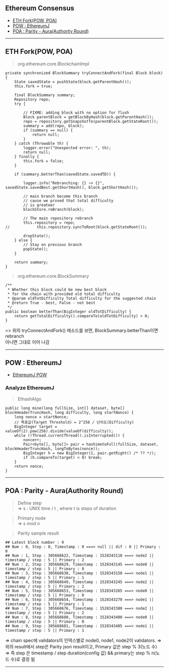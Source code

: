 ## Ethereum Consensus

- <a href="#eth-fork">ETH Fork(POW, POA)</a>
- <a href="#ethereum-pow">POW : EthereumJ </a>
- <a href="#poa-parity-aura">POA : Parity - Aura(Authority Round)</a>

---  

<div id="eth-fork"></div>

## ETH Fork(POW, POA)  

> org.ethereum.core.BlockchainImpl

```
private synchronized BlockSummary tryConnectAndFork(final Block block) {
    State savedState = pushState(block.getParentHash());
    this.fork = true;

    final BlockSummary summary;
    Repository repo;
    try {

        // FIXME: adding block with no option for flush
        Block parentBlock = getBlockByHash(block.getParentHash());
        repo = repository.getSnapshotTo(parentBlock.getStateRoot());
        summary = add(repo, block);
        if (summary == null) {
            return null;
        }
    } catch (Throwable th) {
        logger.error("Unexpected error: ", th);
        return null;
    } finally {
        this.fork = false;
    }

    if (summary.betterThan(savedState.savedTD)) {

        logger.info("Rebranching: {} ~> {}", savedState.savedBest.getShortHash(), block.getShortHash());

        // main branch become this branch
        // cause we proved that total difficulty
        // is greateer
        blockStore.reBranch(block);

        // The main repository rebranch
        this.repository = repo;
//            this.repository.syncToRoot(block.getStateRoot());

        dropState();
    } else {
        // Stay on previous branch
        popState();
    }

    return summary;
}
```  

>  org.ethereum.core.BlockSummary

```
/**
 * Whether this block could be new best block
 * for the chain with provided old total difficulty
 * @param oldTotDifficulty Total difficulty for the suggested chain
 * @return True - best, False - not best
 */
public boolean betterThan(BigInteger oldTotDifficulty) {
    return getTotalDifficulty().compareTo(oldTotDifficulty) > 0;
}
```  

=> 위의 tryConnectAndFork() 메소드를 보면, BlockSummary.betterThan이면 rebranch  
아니면 그대로 이어 나감  











---  

<div id="ethereum-pow"></div>

## POW : EthereumJ  

- <a href="#pow-ethereumj">EthereumJ POW</a>

<div id="pow-ethereumj"></div>  

### Analyze EthereumJ  

> EthashAlgo  

```
public long mine(long fullSize, int[] dataset, byte[] blockHeaderTruncHash, long difficulty, long startNonce) {
    long nonce = startNonce;
    // 목표값(Target Threshold) = 2^256 / 난이도(Difficulty)
    BigInteger target = valueOf(2).pow(256).divide(valueOf(difficulty));
    while (!Thread.currentThread().isInterrupted()) {
        nonce++;
        Pair<byte[], byte[]> pair = hashimotoFull(fullSize, dataset, blockHeaderTruncHash, longToBytes(nonce));
        BigInteger h = new BigInteger(1, pair.getRight() /* ?? */);
        if (h.compareTo(target) < 0) break;
    }
    return nonce;
}
```








---  




<div id="poa-parity-aura"></div>

## POA : Parity - Aura(Authority Round)  

> Define step  
=> s : UNIX time / t , where t is steps of duration    

> Primary node  
=> s mod n  

> Parity sample result  

```
## Latest block number : 9
## Num : 0, Step : 0, Timestamp : 0 ===> null || dif : 0 || Primary : 0
## Num : 1, Step : 305668622, Timestamp : 1528343110 ===> node2 || timestamp / step : 5 || Primary : 2
## Num : 2, Step : 305668629, Timestamp : 1528343145 ===> node0 || timestamp / step : 5 || Primary : 0
## Num : 3, Step : 305668630, Timestamp : 1528343150 ===> node1 || timestamp / step : 5 || Primary : 1
## Num : 4, Step : 305668649, Timestamp : 1528343245 ===> node2 || timestamp / step : 5 || Primary : 2
## Num : 5, Step : 305668653, Timestamp : 1528343265 ===> node0 || timestamp / step : 5 || Primary : 0
## Num : 6, Step : 305668654, Timestamp : 1528343270 ===> node1 || timestamp / step : 5 || Primary : 1
## Num : 7, Step : 305668676, Timestamp : 1528343380 ===> node2 || timestamp / step : 5 || Primary : 2
## Num : 8, Step : 305668680, Timestamp : 1528343400 ===> node0 || timestamp / step : 5 || Primary : 0
## Num : 9, Step : 305668681, Timestamp : 1528343405 ===> node1 || timestamp / step : 5 || Primary : 1
```  

=> chain spec에 validators의 인덱스별로 node0, node1, node2이 validators.
=> 위의 result에서 step은 Parity json result이고, Primary 값은 step % 3(노드 수)  
=> 즉 step 은 timestamp / step duration(config 값) && primary는 step % n(노드 수)로 결정 됨  






---  
